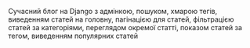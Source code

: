 Сучасний блог на Django з адмінкою, пошуком, хмарою тегів, виведенням статей на головну, пагінацією для статей, фільтрацією статей за категоріями, переглядом окремої статті, показом статей за тегом, виведенням популярних статей
